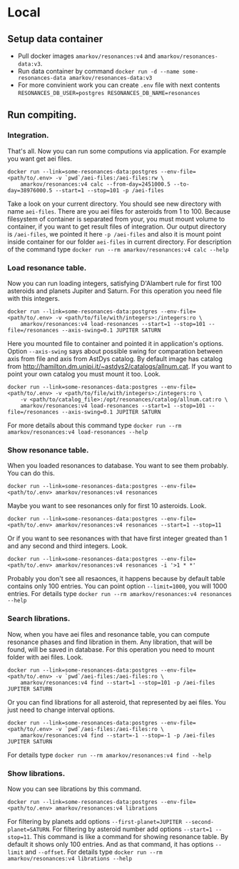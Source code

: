 # Local

## Setup data container
* Pull docker images `amarkov/resonances:v4` and `amarkov/resonances-data:v3`.
* Run data container by command `docker run -d --name some-resonances-data amarkov/resonances-data:v3`
* For more convinient work you can create `.env` file with next contents ```RESONANCES_DB_USER=postgres RESONANCES_DB_NAME=resonances```

## Run compiting.

### Integration.
That's all. Now you can run some computions via application.
For example you want get aei files.
```
docker run --link=some-resonances-data:postgres --env-file=<path/to/.env> -v `pwd`/aei-files:/aei-files:rw \
    amarkov/resonances:v4 calc --from-day=2451000.5 --to-day=38976000.5 --start=1 --stop=101 -p /aei-files
```
Take a look on your current directory. You should see new directory with name `aei-files`. There are you aei files for asteroids from 1 to 100.
Because filesystem of container is separated from your, you must mount volume to container, if you want to get result files of integration.
Our output directory is `/aei-files`, we pointed it here `-p /aei-files` and also it is mount point inside container for our folder `aei-files`
in current directory. For description of the command type `docker run --rm amarkov/resonances:v4 calc --help`

### Load resonance table.
Now you can run loading integers, satisfying D'Alambert rule for first 100 asteroids and planets Jupiter and Saturn.
For this operation you need file with this integers.
```
docker run --link=some-resonances-data:postgres --env-file=<path/to/.env> -v <path/to/file/with/integers>:/integers:ro \
    amarkov/resonances:v4 load-resonances --start=1 --stop=101 --file=/resonances --axis-swing=0.1 JUPITER SATURN
```
Here you mounted file to container and pointed it in application's options. Option `--axis-swing` says about possible swing for
comparation between axis from file and axis from AstDys catalog. By default image has catalog from
http://hamilton.dm.unipi.it/~astdys2/catalogs/allnum.cat. If you want to point your own catalog you must mount it too. Look.
```
docker run --link=some-resonances-data:postgres --env-file=<path/to/.env> -v <path/to/file/with/integers>:/integers:ro \
    -v <path/to/catalog_file>:/opt/resonances/catalog/allnum.cat:ro \
    amarkov/resonances:v4 load-resonances --start=1 --stop=101 --file=/resonances --axis-swing=0.1 JUPITER SATURN
```
For more details about this command type `docker run --rm amarkov/resonances:v4 load-resonances --help`

### Show resonance table.
When you loaded resonances to database. You want to see them probably. You can do this.
```
docker run --link=some-resonances-data:postgres --env-file=<path/to/.env> amarkov/resonances:v4 resonances
```
Maybe you want to see resonances only for first 10 asteroids. Look.
```
docker run --link=some-resonances-data:postgres --env-file=<path/to/.env> amarkov/resonances:v4 resonances --start=1 --stop=11
```
Or if you want to see resonances with that have first integer greated than 1 and any second and third integers. Look.
```
docker run --link=some-resonances-data:postgres --env-file=<path/to/.env> amarkov/resonances:v4 resonances -i '>1 * *'
```
Probably you don't see all resaonces, it happens because by default table contains only 100 entries.
You can point option `--limit=1000`, you will 1000 entries. For details type `docker run --rm amarkov/resonances:v4 resonances --help`

### Search librations.
Now, when you have aei files and resonance table, you can compute resonance phases and find libration in them.
Any libration, that will be found, will be saved in database.  For this operation you need to mount folder with aei files. Look.
```
docker run --link=some-resonances-data:postgres --env-file=<path/to/.env> -v `pwd`/aei-files:/aei-files:ro \
    amarkov/resonances:v4 find --start=1 --stop=101 -p /aei-files JUPITER SATURN
```
Or you can find librations for all asteroid, that represented by aei files. You just need to change interval options.
```
docker run --link=some-resonances-data:postgres --env-file=<path/to/.env> -v `pwd`/aei-files:/aei-files:ro \
    amarkov/resonances:v4 find --start=-1 --stop=-1 -p /aei-files JUPITER SATURN
```
For details type `docker run --rm amarkov/resonances:v4 find --help`

### Show librations.
Now you can see librations by this command.
```
docker run --link=some-resonances-data:postgres --env-file=<path/to/.env> amarkov/resonances:v4 librations
```
For filtering by planets add options `--first-planet=JUPITER --second-planet=SATURN`. For filtering by asteroid number
add options `--start=1 --stop=11`. This command is like a command for showing resonance table. By default it shows only
100 entries. And as that command, it has options `--limit` and `--offset`.
For details type `docker run --rm amarkov/resonances:v4 librations --help`
